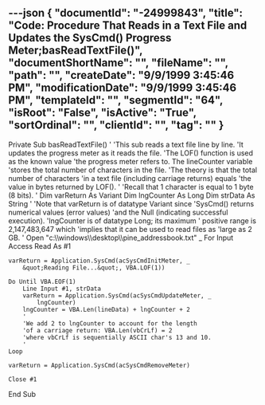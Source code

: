 ---json
{
  "documentId": "-24999843",
  "title": "Code: Procedure That Reads in a Text File and Updates the SysCmd() Progress Meter;basReadTextFile()",
  "documentShortName": "",
  "fileName": "",
  "path": "",
  "createDate": "9/9/1999 3:45:46 PM",
  "modificationDate": "9/9/1999 3:45:46 PM",
  "templateId": "",
  "segmentId": "64",
  "isRoot": "False",
  "isActive": "True",
  "sortOrdinal": "",
  "clientId": "",
  "tag": ""
}
---

Private Sub basReadTextFile()
    '
    'This sub reads a text file line by line.
    'It updates the progress meter as it reads the file.
    'The LOF() function is used as the known value
    'the progress meter refers to. The lineCounter variable
    'stores the total number of characters in the file.
    'The theory is that the total number of characters 
    'in a text file (including carriage returns) equals
    'the value in bytes returned by LOF().
    '
    'Recall that 1 character is equal to 1 byte (8 bits).
    '
    Dim varReturn As Variant
    Dim lngCounter As Long
    Dim strData As String
    '
    'Note that varReturn is of datatype Variant since
    'SysCmd() returns numerical values (error values)
    'and the Null (indicating successful execution).
    'lngCounter is of datatype Long; its maximum
    ' positive range is 2,147,483,647 which
    'implies that it can be used to read files as
    'large as 2 GB.
    '
    Open &quot;c:&bsol;&bsol;windows&bsol;&bsol;desktop&bsol;&bsol;pine_addressbook.txt&quot; _
        For Input Access Read As #1
    
    varReturn = Application.SysCmd(acSysCmdInitMeter, _
        &quot;Reading File...&quot;, VBA.LOF(1))
    
    Do Until VBA.EOF(1)
        Line Input #1, strData
        varReturn = Application.SysCmd(acSysCmdUpdateMeter, _
            lngCounter)
        lngCounter = VBA.Len(lineData) + lngCounter + 2
        '
        'We add 2 to lngCounter to account for the length
        'of a carriage return: VBA.Len(vbCrLf) = 2
        'where vbCrLf is sequentially ASCII char's 13 and 10.
        '
    Loop
    
    varReturn = Application.SysCmd(acSysCmdRemoveMeter)
    
    Close #1

End Sub
